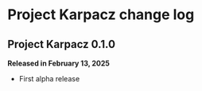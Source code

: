 # Project Karpacz change log

## Project Karpacz 0.1.0
**Released in February 13, 2025**

- First alpha release